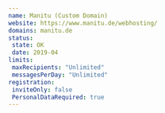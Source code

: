 ```yaml
---
name: Manitu (Custom Domain)
website: https://www.manitu.de/webhosting/
domains: manitu.de
status:
 state: OK
 date: 2019-04
limits:
 maxRecipients: "Unlimited"
 messagesPerDay: "Unlimited"
registration:
 inviteOnly: false
 PersonalDataRequired: true
---
```

